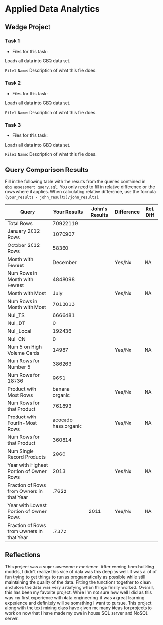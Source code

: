 
# Applied Data Analytics

## Wedge Project

<!-- Any general commentary you'd like to say about the project --> 

### Task 1

* Files for this task: 
<!--  List of file or files here  --> 

Loads all data into GBQ data set.

`File1 Name`: 
Description of what this file does.

<!--  Repeat for each file  --> 



### Task 2

* Files for this task: 
<!--  List of file or files here  --> 

Loads all data into GBQ data set.

`File1 Name`: 
Description of what this file does.

<!--  Repeat for each file  --> 
	

### Task 3

* Files for this task: 
<!--  List of file or files here  --> 

Loads all data into GBQ data set.

`File1 Name`: 
Description of what this file does.

<!--  Repeat for each file  --> 


## Query Comparison Results

Fill in the following table with the results from the 
queries contained in `gbq_assessment_query.sql`. You only
need to fill in relative difference on the rows where it applies. 
When calculating relative difference, use the formula 
` (your_results - john_results)/john_results)`. 



|  Query  |  Your Results  |  John's Results | Difference | Rel. Diff | 
|---|---|---|---|---|
| Total Rows  | 70922119  |   |   |   |
| January 2012 Rows  | 1070907  |   |   |   |
| October 2012 Rows  | 58360  |   |   |   |
| Month with Fewest  | December  |   | Yes/No  | NA  |
| Num Rows in Month with Fewest  | 4848098  |   |   |   |
| Month with Most  | July  |   | Yes/No  | NA  |
| Num Rows in Month with Most | 7013013 |   |   |   |
| Null_TS  | 6666481  |   |   |   |
| Null_DT  | 0  |   |   |   |
| Null_Local | 192436  |   |   |   |
| Null_CN  | 0  |   |   |   |
| Num 5 on High Volume Cards  |  14987 |   | Yes/No  | NA  |
|  Num Rows for Number 5 |  386263 |   |   |   |
| Num Rows for 18736  | 9651  |   |   |   |
| Product with Most Rows  |banana organic |   | Yes/No  | NA  |
| Num Rows for that Product  | 761893  |   |   |   |
| Product with Fourth-Most Rows  | acocado hass organic |   | Yes/No  | NA  |
| Num Rows for that Product  |  360814 |   |   |   |
| Num Single Record Products  |  2860 |   |   |   |
| Year with Highest Portion of Owner Rows  | 2013  |   | Yes/No  | NA |
| Fraction of Rows from Owners in that Year  | .7622  |   |   |   |
| Year with Lowest Portion of Owner Rows  |   | 2011  | Yes/No  | NA |
| Fraction of Rows from Owners in that Year  | .7372  |   |   |   |

## Reflections

<!-- I'd love to get 100-200 words on your experience doing the Wedge Project --> 

This project was a super awesome experience. After coming from building models, I didn't realize this side of data was this deep as well. It was a lot of fun trying to get things to run as programatically as possible while still maintaining the quality of the data. Fitting the functions together to clean and store the data was very satisfying when things finally worked. Overall, this has been my favorite project. While I'm not sure how well I did as this was my first experience with data engineering, it was a great learning experience and definitely will be something I want to pursue. This project along with the text mining class have given me many ideas for projects to work on now that I have made my own in house SQL server and NoSQL server.  